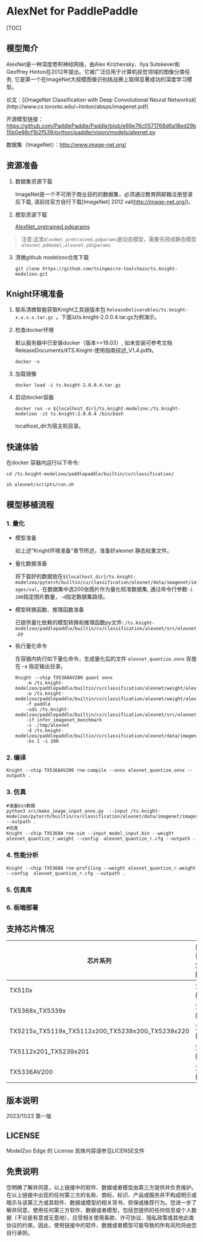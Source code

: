 # AlexNet for PaddlePaddle

<!--命名规则 {model_name}-{dataset}-{framework}-->

[TOC]

## 模型简介

AlexNet是一种深度卷积神经网络，由Alex Krizhevsky、Ilya Sutskever和Geoffrey Hinton在2012年提出。它被广泛应用于计算机视觉领域的图像分类任务,  它是第一个在ImageNet大规模图像识别挑战赛上取得显著成功的深度学习模型。

<!--可选-->论文：[《ImageNet Classification with Deep Convolutional Neural Networks》](http://www.cs.toronto.edu/~hinton/absps/imagenet.pdf)

开源模型链接：https://github.com/PaddlePaddle/Paddle/blob/e69e76c0571768d6a18ed29b15b0e98cf1b2f539/python/paddle/vision/models/alexnet.py

数据集（ImageNet）：http://www.image-net.org/

## 资源准备

1. 数据集资源下载

	ImageNet是一个不可用于商业目的的数据集，必须通过教育网邮箱注册登录后下载, 请前往官方自行下载[ImageNet] 2012 val(http://image-net.org/)。

2. 模型资源下载

	[AlexNet_pretrained.pdparams](https://paddle-imagenet-models-name.bj.bcebos.com/dygraph/AlexNet_pretrained.pdparams)
	
> 注意:这里`AlexNet_pretrained.pdparams`是动态模型，需要先转成静态模型`alexnet.pdmodel,alexnet.pdiparams`

3. 清微github modelzoo仓库下载

	```git clone https://github.com/tsingmicro-toolchain/ts.knight-modelzoo.git```

## Knight环境准备

1. 联系清微智能获取Knight工具链版本包 ```ReleaseDeliverables/ts.knight-x.x.x.x.tar.gz ```。下面以ts.knight-2.0.0.4.tar.gz为例演示。

2. 检查docker环境

	​默认服务器中已安装docker（版本>=19.03）, 如未安装可参考文档ReleaseDocuments/《TS.Knight-使用指南综述_V1.4.pdf》。
	
	```
	docker -v   
	```

3. 加载镜像
	
	```
	docker load -i ts.knight-2.0.0.4.tar.gz
	```

4. 启动docker容器

	```
	docker run -v ${localhost_dir}/ts.knight-modelzoo:/ts.knight-modelzoo -it ts.knight:2.0.0.4 /bin/bash
	```
	
	localhost_dir为宿主机目录。

## 快速体验

在docker 容器内运行以下命令:

```
cd /ts.knight-modelzoo/paddlepaddle/builtin/cv/classification/
```

```
sh alexnet/scripts/run.sh
```

## 模型移植流程

### 1. 量化

-   模型准备
	
	如上述"Knight环境准备"章节所述，准备好alexnet 静态权重文件。
	

-   量化数据准备

    将下载好的数据放在`${localhost_dir}/ts.knight-modelzoo/pytorch/builtin/cv/classification/alexnet/data/imagenet/images/val`，在数据集中选200张图片作为量化校准数据集, 通过命令行参数```-i 200```指定图片数量，```-d```指定数据集路径。

-   模型转换函数、推理函数准备
	
	已提供量化依赖的模型转换和推理函数py文件: ```/ts.knight-modelzoo/paddlepaddle/builtin/cv/classification/alexnet/src/alexnet.py```

-   执行量化命令

	在容器内执行如下量化命令，生成量化后的文件 `alexnet_quantize.onnx` 存放在 -s 指定输出目录。

    	Knight --chip TX5368AV200 quant onnx 
			-m /ts.knight-modelzoo/paddlepaddle/builtin/cv/classification/alexnet/weight/alexnet.pdmodel
    		-w /ts.knight-modelzoo/paddlepaddle/builtin/cv/classification/alexnet/weight/alexnet.pdiparams
    		-f paddle 
    		-uds /ts.knight-modelzoo/paddlepaddle/builtin/cv/classification/alexnet/src/alexnet.py 
    		-if infer_imagenet_benchmark 
			-s ./tmp/alexnet 
    		-d /ts.knight-modelzoo/paddlepaddle/builtin/cv/classification/alexnet/data/imagenet/images/val 
    		-bs 1 -i 200


### 2. 编译


    Knight --chip TX5368AV200 rne-compile --onnx alexnet_quantize.onnx --outpath .


### 3. 仿真

    #准备bin数据
    python3 src/make_image_input_onnx.py  --input /ts.knight-modelzoo/pytorch/builtin/cv/classification/alexnet/data/imagenet/images/val/n07749582 --outpath .
    #仿真
    Knight --chip TX5368A rne-sim --input model_input.bin --weight alexnet_quantize_r.weight --config  alexnet_quantize_r.cfg --outpath .

### 4. 性能分析

```
Knight --chip TX5368A rne-profiling --weight alexnet_quantize_r.weight --config  alexnet_quantize_r.cfg --outpath .
```

### 5. 仿真库

### 6. 板端部署



## 支持芯片情况

| 芯片系列                                          | 是否支持 |
| ------------------------------------------------ | ------- |
| TX510x                                           | 支持     |
| TX5368x_TX5339x                                  | 支持     |
| TX5215x_TX5119x_TX5112x200_TX5239x200_TX5239x220 | 支持     |
| TX5112x201_TX5239x201                            | 支持     |
| TX5336AV200                                      | 支持     |



## 版本说明

2023/11/23  第一版



## LICENSE

ModelZoo Edge 的 License 具体内容请参见LICENSE文件

## 免责说明

您明确了解并同意，以上链接中的软件、数据或者模型由第三方提供并负责维护。在以上链接中出现的任何第三方的名称、商标、标识、产品或服务并不构成明示或暗示与该第三方或其软件、数据或模型的相关背书、担保或推荐行为。您进一步了解并同意，使用任何第三方软件、数据或者模型，包括您提供的任何信息或个人数据（不论是有意或无意地），应受相关使用条款、许可协议、隐私政策或其他此类协议的约束。因此，使用链接中的软件、数据或者模型可能导致的所有风险将由您自行承担。



